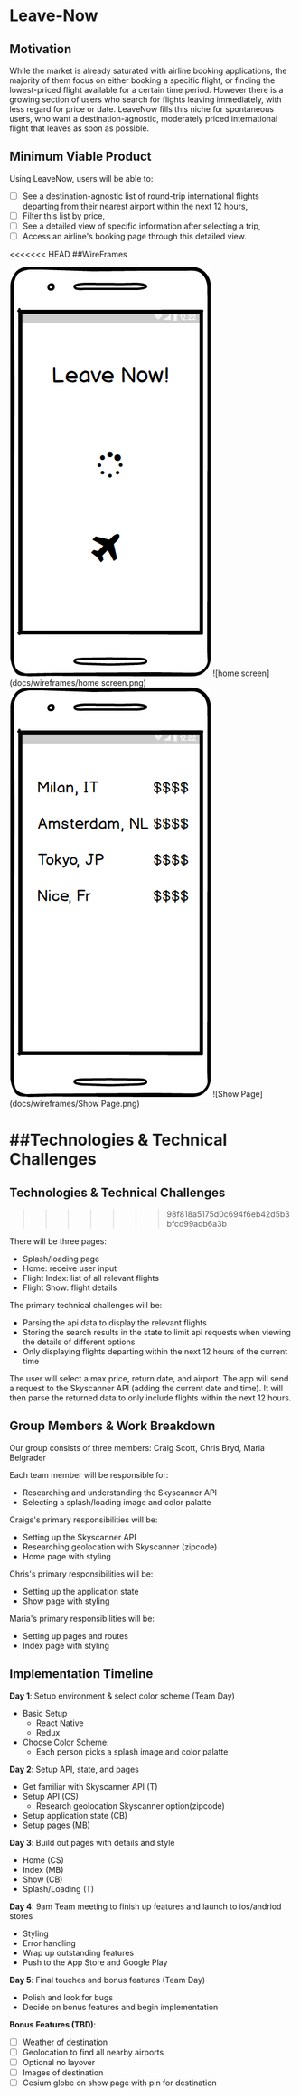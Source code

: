 # Leave-Now

## Motivation

While the market is already saturated with airline booking applications, the majority of them focus on either booking a specific flight, or finding the lowest-priced flight available for a certain time period. However there is a growing section of users who search for flights leaving immediately, with less regard for price or date. LeaveNow fills this niche for spontaneous users, who want a destination-agnostic, moderately priced international flight that leaves as soon as possible.

## Minimum Viable Product

Using LeaveNow, users will be able to:

- [ ] See a destination-agnostic list of round-trip international flights departing from their nearest airport within the next 12 hours,
- [ ] Filter this list by price,
- [ ] See a detailed view of specific information after selecting a trip,
- [ ] Access an airline's booking page through this detailed view.

<<<<<<< HEAD
##WireFrames

![splash](docs/wireframes/Splash_load.png)
![home screen](docs/wireframes/home screen.png)
![Index](docs/wireframes/Index.png)
![Show Page](docs/wireframes/Show Page.png)

##Technologies & Technical Challenges
=======
## Technologies & Technical Challenges
>>>>>>> 98f818a5175d0c694f6eb42d5b3bfcd99adb6a3b

There will be three pages:
  - Splash/loading page
  - Home: receive user input
  - Flight Index: list of all relevant flights
  - Flight Show: flight details

The primary technical challenges will be:
  - Parsing the api data to display the relevant flights
  - Storing the search results in the state to limit api requests when viewing the details of different options
  - Only displaying flights departing within the next 12 hours of the current time

The user will select a max price, return date, and airport. The app will send a request to the Skyscanner API (adding the current date and time). It will then parse the returned data to only include flights within the next 12 hours.

## Group Members & Work Breakdown

Our group consists of three members: Craig Scott, Chris Bryd, Maria Belgrader

Each team member will be responsible for:
  - Researching and understanding the Skyscanner API
  - Selecting a splash/loading image and color palatte

Craigs's primary responsibilities will be:
  - Setting up the Skyscanner API
  - Researching geolocation with Skyscanner (zipcode)
  - Home page with styling

Chris's primary responsibilities will be:
  - Setting up the application state
  - Show page with styling

Maria's primary responsibilities will be:
  - Setting up pages and routes
  - Index page with styling

## Implementation Timeline

**Day 1**: Setup environment & select color scheme (Team Day)
  - Basic Setup
    - React Native
    - Redux
  - Choose Color Scheme:
    - Each person picks a splash image and color palatte

**Day 2**: Setup API, state, and pages
  - Get familiar with Skyscanner API (T)
  - Setup API (CS)
    - Research geolocation Skyscanner option(zipcode)
  - Setup application state (CB)
  - Setup pages (MB)

**Day 3**: Build out pages with details and style
  - Home (CS)
  - Index (MB)
  - Show (CB)
  - Splash/Loading (T)

**Day 4**: 9am Team meeting to finish up features and launch to ios/andriod stores
  - Styling
  - Error handling
  - Wrap up outstanding features
  - Push to the App Store and Google Play

**Day 5**: Final touches and bonus features (Team Day)
  - Polish and look for bugs
  - Decide on bonus features and begin implementation

**Bonus Features (TBD)**:
  - [ ] Weather of destination
  - [ ] Geolocation to find all nearby airports
  - [ ] Optional no layover
  - [ ] Images of destination
  - [ ] Cesium globe on show page with pin for destination
